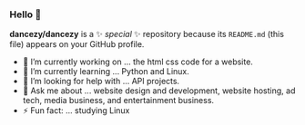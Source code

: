 ### Hello 👋

**dancezy/dancezy** is a ✨ _special_ ✨ repository because its `README.md` (this file) appears on your GitHub profile.


- 🔭 I’m currently working on ... the html css code for a website. 
- 🌱 I’m currently learning ... Python and Linux.
- 🤔 I’m looking for help with ...  API projects.
- 💬 Ask me about ... website design and development, website hosting, ad tech, media business, and entertainment business.
- ⚡ Fun fact: ... studying Linux
